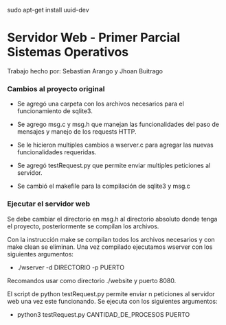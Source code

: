 sudo apt-get install uuid-dev

# Servidor Web - Primer Parcial Sistemas Operativos

Trabajo hecho por: Sebastian Arango y Jhoan Buitrago

### Cambios al proyecto original

* Se agregó una carpeta con los archivos necesarios para el funcionamiento de sqlite3.

* Se agrego msg.c y msg.h que manejan las funcionalidades del paso de mensajes y manejo de los requests HTTP.

* Se le hicieron multiples cambios a wserver.c para agregar las nuevas funcionalidades requeridas.

* Se agregó testRequest.py que permite enviar multiples peticiones al servidor.

* Se cambió el makefile para la compilación de sqlite3 y msg.c

### Ejecutar el servidor web

Se debe cambiar el directorio en msg.h al directorio absoluto donde tenga el proyecto, posteriormente se compilan los archivos.

Con la instrucción make se compilan todos los archivos necesarios y con make clean se eliminan.
Una vez compilado ejecutamos wserver con los siguientes argumentos:

- ./wserver -d DIRECTORIO -p PUERTO

Recomandos usar como directorio ./website y puerto 8080.  

El script de python testRequest.py permite enviar n peticiones al servidor web una vez este funcionando. Se ejecuta con los siguientes argumentos:

- python3 testRequest.py CANTIDAD_DE_PROCESOS PUERTO

